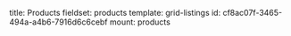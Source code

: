 title: Products
fieldset: products
template: grid-listings
id: cf8ac07f-3465-494a-a4b6-7916d6c6cebf
mount: products
